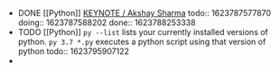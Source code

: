 - DONE [[Python]] [KEYNOTE / Akshay Sharma](https://youtu.be/Jmly1Jfbhak?list=PL2Uw4_HvXqvYk1Y5P8kryoyd83L_0Uk5K)
  todo:: 1623787577870
  doing:: 1623787588202
  done:: 1623788253338
- TODO [[Python]] `py --list` lists your currently installed versions of python. `py 3.7 *.py` executes a python script using that version of python
  todo:: 1623795907122
-